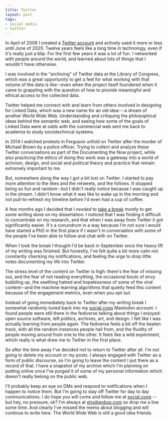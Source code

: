 ```yaml
---
title: Twitter
layout: post
tags:
- social media
- twitter
---
```


In April of 2008 I created a [Twitter account](https://twitter.com/edsu) and
actively used it more or less until June of 2020. Twelve years feels like a long
time in technology, even if it's really just a blip. For the first few years it
was a lot of fun. I networked with people around the world, and learned about
lots of things that I wouldn't have otherwise.

I was involved in the "archiving" of Twitter data at the Library of Congress,
which was a great opportunity to get a feel for what working with that volume of
the data is like--even when the project itself foundered when it came to
grappling with the question of how to provide meaningful and ethical access to
the collected data.

Twitter helped me connect with and learn from others involved in designing for
Linked Data, which was a new name for an old idea---a dream of another World
Wide Web. Understanding and critiquing the philosophical ideas behind the
semantic web, and seeing how some of the goals of Linked Data were at odds with
the commercial web sent me back to academia to study sociotechnical systems.

In 2014 I watched protests in Ferguson unfold on Twitter after the murder of
Michael Brown by a police officer. Trying to collect and analyze these Twitter
conversations as part of the Documenting the Now project, while also practicing
the ethics of doing this work was a gateway into a world of activism, design,
and social and political theory and practice that remain extremely important to
me.

But, somewhere along the way I got a bit lost on Twitter. I started to pay more
attention to the likes and the retweets, and the follows. It stopped being so
fun and random--but I didn't really notice because I was caught up in the
stream. I didn't know what it was like to wake up in the morning and not
pull-to-refresh my timeline before I'd even had a cup of coffee.

A few months ago I decided that I *needed* to [take a
break](https://twitter.com/edsu/status/1266455129273892864) mostly to get some
writing done on my dissertation. I noticed that I was finding it difficult to
concentrate on my research, and that when I was away from Twitter it got
significantly easier. It's a conundrum in a way because I'm not sure I would
have started a PhD in the first place if I wasn't in conversation with some of
the people I've been able to follow and chat with on Twitter.

When I took the break I thought I'd be back in September once the heavy lift of
my writing was finished. But honestly, I've felt quite a bit more calm not
constantly checking my notifications, and feeling the urge to drop little notes
documenting my life into Twitter.

The stress level of the content on Twitter is high: there's the fear of missing
out, and the fear of not reading everything, the occasional bouts of envy
bubbling up, the seething hatred and hopelessness of some of the viral
content--and the machine learning algorithms that quietly feed this content
because of the engagement metrics, even when you opt out.

Instead of going immediately back to Twitter after my writing break I somewhat
randomly tuned back into my [social.coop](https://social.coop) Mastodon account.
I found people were still there in the fediverse talking about things I enjoyed:
open source software, left politics, archives, art, and design. I felt like I
was actually learning from people again. The fediverse feels a bit off the
beaten track, with all the random instances people hail from, and the fluidity
of people moving around from one to the other. It feels like a wild experiment,
which really is what drew me to Twitter in the first place.

So after the time away I've decided not to return to Twitter after all. I'm not
going to delete my account or my posts. I always engaged with Twitter as a form
of public discourse, so I'm going to leave the content I put there as a record
of that. I have a snapshot of my archive which I'm planning on putting online
once I've purged it of some of my personal information which doesn't really
belong on the public web.

I'll probably keep an eye on DMs and respond to notifications when I happen to
notice them. But I'm going to stay off Twitter for day to day communications.  I
do hope you will come and follow me at [social.coop](https://social.coop/@edsu)
-- but hey, no pressure, ok? I'm always at [ehs@pobox.com](mailto:ehs@pobox.com)
so drop me a line some time. And clearly I've missed the memo about blogging and
will continue to write here. The World Wide Web is still a good idea friends.
